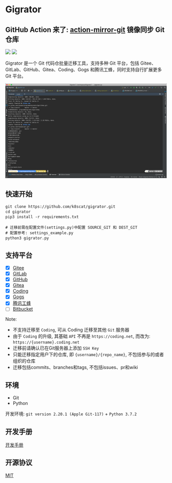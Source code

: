 # Gigrator

## GitHub Action 来了: [action-mirror-git](https://github.com/k8scat/action-mirror-git) 镜像同步 Git 仓库

[![](https://img.shields.io/badge/GitHub-success)](https://github.com/k8scat/gigrator)
[![](https://img.shields.io/badge/Gitee-red)](https://gitee.com/k8scat/gigrator)

Gigrator 是一个 Git 代码仓批量迁移工具，支持多种 Git 平台，包括 Gitee、GitLab、GitHub、Gitea、Coding、Gogs 和腾讯工蜂，同时支持自行扩展更多 Git 平台。

![gigrator.png](images/gigrator.png)

## 快速开始

```shell script
git clone https://github.com/k8scat/gigrator.git
cd gigrator
pip3 install -r requirements.txt

# 迁移前需在配置文件(settings.py)中配置 SOURCE_GIT 和 DEST_GIT
# 配置参考: settings_example.py
python3 gigrator.py
```

## 支持平台

* [x] [Gitee](https://gitee.com/)
* [x] [GitLab](https://gitlab.com/)
* [x] [GitHub](https://github.com/)
* [x] [Gitea](https://gitea.io/zh-cn/)
* [x] [Coding](https://coding.net/)
* [x] [Gogs](https://gogs.io/)
* [x] [腾讯工蜂](https://code.tencent.com/)
* [ ] [Bitbucket](https://bitbucket.org/)

Note:

* 不支持迁移至 `Coding`, 可从 Coding 迁移至其他 `Git` 服务器
* 由于 `Coding` 的升级, 其基础 `API` 不再是 `https://coding.net`, 而改为: `https://{username}.coding.net`
* 迁移前请确认已在Git服务器上添加 `SSH Key`
* 只能迁移指定用户下的仓库, 即 `{username}/{repo_name}`, 不包括参与的或者组织的仓库
* 迁移包括commits、branches和tags, 不包括issues、pr和wiki

## 环境

* Git
* Python

开发环境: `git version 2.20.1 (Apple Git-117)` + `Python 3.7.2`

## 开发手册

[开发手册](./dev.md)

## 开源协议

[MIT](./LICENSE)
